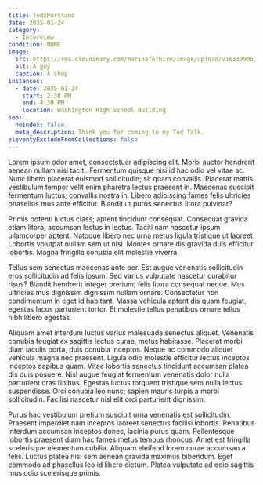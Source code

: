 ```yaml
---
title: TedxPortland
date: 2025-01-24
category:
  - Interview
condition: NONE
image:
  src: https://res.cloudinary.com/marinaforhire/image/upload/v1633990535/images/2021/10/CROPPED-Pepe-Moscoso-23_r5nq7d.jpg
  alt: A guy
  caption: A shop
instances:
  - date: 2025-01-24
    start: 2:30 PM
    end: 4:30 PM
    location: Washington High School Building
seo:
  noindex: false
  meta_description: Thank you for coming to my Ted Talk.
eleventyExcludeFromCollections: false
---
```

Lorem ipsum odor amet, consectetuer adipiscing elit. Morbi auctor hendrerit aenean nullam nisi taciti. Fermentum quisque nisi id hac odio vel vitae ac. Nunc libero placerat euismod sollicitudin; sit quam convallis. Placerat mattis vestibulum tempor velit enim pharetra lectus praesent in. Maecenas suscipit fermentum luctus; convallis nostra in. Libero adipiscing fames felis ultricies phasellus mus ante efficitur. Blandit ut purus senectus litora pulvinar?



Primis potenti luctus class; aptent tincidunt consequat. Consequat gravida etiam litora; accumsan lectus in lectus. Taciti nam nascetur ipsum ullamcorper aptent. Natoque libero nec urna metus ligula tristique ut laoreet. Lobortis volutpat nullam sem ut nisl. Montes ornare dis gravida duis efficitur lobortis. Magna fringilla conubia elit molestie viverra.



Tellus sem senectus maecenas ante per. Est augue venenatis sollicitudin eros sollicitudin ad felis ipsum. Sed varius vulputate nascetur curabitur risus? Blandit hendrerit integer pretium; felis litora consequat neque. Mus ultricies mus dignissim dignissim nullam ornare. Consectetur non condimentum in eget id habitant. Massa vehicula aptent dis quam feugiat, egestas lacus parturient tortor. Et molestie tellus penatibus ornare tellus nibh libero egestas.



Aliquam amet interdum luctus varius malesuada senectus aliquet. Venenatis conubia feugiat ex sagittis lectus curae, metus habitasse. Placerat morbi diam iaculis porta, duis conubia inceptos. Neque ac commodo aliquet vehicula magna nec praesent. Ligula odio molestie efficitur lectus inceptos inceptos dapibus quam. Vitae lobortis senectus tincidunt accumsan platea dis duis posuere. Nisl augue feugiat fermentum venenatis dolor nulla parturient cras finibus. Egestas luctus torquent tristique sem nulla lectus suspendisse. Orci conubia leo nunc; sapien mauris turpis a morbi sollicitudin. Facilisi nascetur nisl elit orci parturient dignissim.



Purus hac vestibulum pretium suscipit urna venenatis est sollicitudin. Praesent imperdiet nam inceptos laoreet senectus facilisi lobortis. Penatibus interdum accumsan inceptos donec, lacinia purus quam. Pellentesque lobortis praesent diam hac fames metus tempus rhoncus. Amet est fringilla scelerisque elementum cubilia. Aliquam eleifend lorem curae accumsan a felis. Luctus platea nisl sem aenean gravida maximus bibendum. Eget commodo ad phasellus leo id libero dictum. Platea vulputate ad odio sagittis mus odio scelerisque primis.
